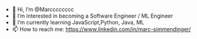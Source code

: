 - 👋 Hi, I’m @Marcccccccc
- 👀 I’m interested in becoming a Software Engineer / ML Engineer
- 🌱 I’m currently learning JavaScript,Python, Java, ML
- 📫 How to reach me: https://www.linkedin.com/in/marc-simmendinger/


<!---
Marcccccccc/Marcccccccc is a ✨ special ✨ repository because its `README.md` (this file) appears on your GitHub profile.
You can click the Preview link to take a look at your changes.
--->

